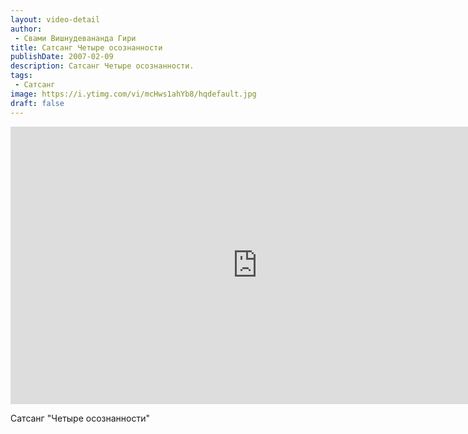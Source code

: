 ```yaml
---
layout: video-detail
author:
 - Свами Вишнудевананда Гири
title: Сатсанг Четыре осознанности
publishDate: 2007-02-09
description: Сатсанг Четыре осознанности. 
tags: 
 - Сатсанг
image: https://i.ytimg.com/vi/mcHws1ahYb8/hqdefault.jpg
draft: false
---
```


<iframe width="790" height="444" src="https://www.youtube.com/embed/mcHws1ahYb8" frameborder="0" allowfullscreen=""></iframe> 

  Сатсанг "Четыре осознанности"

  

 
